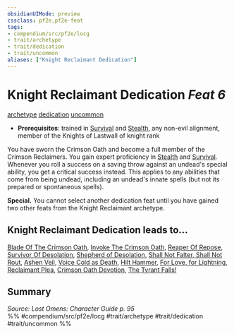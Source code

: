 ```yaml
---
obsidianUIMode: preview
cssclass: pf2e,pf2e-feat
tags:
- compendium/src/pf2e/locg
- trait/archetype
- trait/dedication
- trait/uncommon
aliases: ["Knight Reclaimant Dedication"]
---
```

# Knight Reclaimant Dedication  *Feat 6*  
[archetype](../../rules/traits/archetype.md)  [dedication](../../rules/traits/dedication.md)  [uncommon](../../rules/traits/uncommon.md)  

- **Prerequisites**: trained in [Survival](../skills.md#Survival) and [Stealth](../skills.md#Stealth), any non-evil alignment, member of the Knights of Lastwall of knight rank

You have sworn the Crimson Oath and become a full member of the Crimson Reclaimers. You gain expert proficiency in [Stealth](../skills.md#Stealth) and [Survival](../skills.md#Survival). Whenever you roll a success on a saving throw against an undead's special ability, you get a critical success instead. This applies to any abilities that come from being undead, including an undead's innate spells (but not its prepared or spontaneous spells).

**Special.** You cannot select another dedication feat until you have gained two other feats from the Knight Reclaimant archetype.

## Knight Reclaimant Dedication leads to...

[Blade Of The Crimson Oath](blade-of-the-crimson-oath-locg.md), [Invoke The Crimson Oath](invoke-the-crimson-oath-locg.md), [Reaper Of Repose](reaper-of-repose-locg.md), [Survivor Of Desolation](survivor-of-desolation-locg.md), [Shepherd of Desolation](shepherd-of-desolation-lokl.md), [Shall Not Falter, Shall Not Rout](shall-not-falter-shall-not-rout-lol.md), [Ashen Veil](ashen-veil-lokl.md), [Voice Cold as Death](voice-cold-as-death-lokl.md), [Hilt Hammer](hilt-hammer-lokl.md), [For Love, for Lightning](for-love-for-lightning-lokl.md), [Reclaimant Plea](reclaimant-plea-lokl.md), [Crimson Oath Devotion](crimson-oath-devotion-lokl.md), [The Tyrant Falls!](the-tyrant-falls-lokl.md)

## Summary

*Source: Lost Omens: Character Guide p. 95*  
%% #compendium/src/pf2e/locg #trait/archetype #trait/dedication #trait/uncommon %%